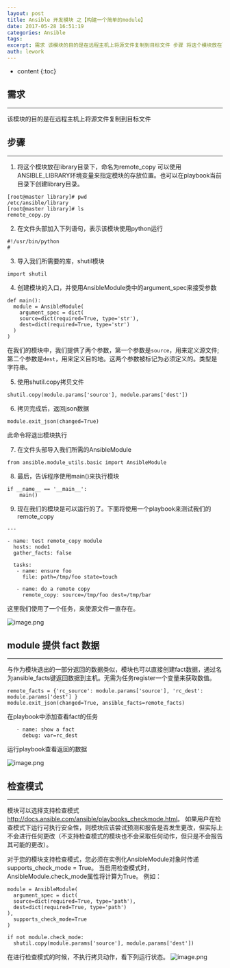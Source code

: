 ```yaml
---
layout: post
title: Ansible 开发模块 之【构建一个简单的module】
date: 2017-05-28 16:51:19
categories: Ansible
tags:
excerpt: 需求 该模块的目的是在远程主机上将源文件复制到目标文件 步骤 将这个模块放在library目录下，命名为remote_copy可以使用 ANSI...
auth: lework
---
```

* content
{:toc}

## 需求
---

该模块的目的是在远程主机上将源文件复制到目标文件

## 步骤
---

1. 将这个模块放在library目录下，命名为remote_copy
可以使用 ANSIBLE_LIBRARY环境变量来指定模块的存放位置。也可以在playbook当前目录下创建library目录。
```
[root@master library]# pwd
/etc/ansible/library
[root@master library]# ls
remote_copy.py
```
2. 在文件头部加入下列语句，表示该模块使用python运行
```
#!/usr/bin/python
#
```
3. 导入我们所需要的库，shutil模块
```
import shutil
```
4. 创建模块的入口，并使用AnsibleModule类中的argument_spec来接受参数
```
def main():
  module = AnsibleModule(
	argument_spec = dict(
	source=dict(required=True, type='str'),
	dest=dict(required=True, type='str')
  )
)
```
在我们的模块中，我们提供了两个参数，第一个参数是`source`，用来定义源文件;第二个参数是`dest`，用来定义目的地。这两个参数被标记为必须定义的。类型是字符串。

5. 使用shutil.copy拷贝文件
```
shutil.copy(module.params['source'], module.params['dest'])
```
6. 拷贝完成后，返回json数据
```
module.exit_json(changed=True)
```
此命令将退出模块执行

7. 在文件头部导入我们所需的AnsibleModule
```
from ansible.module_utils.basic import AnsibleModule
```
8. 最后，告诉程序使用main()来执行模块
```
if __name__ == '__main__':
	main()
```
9. 现在我们的模块是可以运行的了。下面将使用一个playbook来测试我们的remote_copy
```
---

- name: test remote_copy module
  hosts: node1
  gather_facts: false
  
  tasks:
   - name: ensure foo
	 file: path=/tmp/foo state=touch

   - name: do a remote copy
	 remote_copy: source=/tmp/foo dest=/tmp/bar
```
这里我们使用了一个任务，来使源文件一直存在。

![image.png](http://upload-images.jianshu.io/upload_images/3629406-5d0b77bcaef5ee6a.png?imageMogr2/auto-orient/strip%7CimageView2/2/w/1240)

## module 提供 fact 数据
---

与作为模块退出的一部分返回的数据类似，模块也可以直接创建fact数据，通过名为ansible_facts键返回数据到主机。无需为任务register一个变量来获取数值。
```
remote_facts = {'rc_source': module.params['source'], 'rc_dest': module.params['dest'] }
module.exit_json(changed=True, ansible_facts=remote_facts)
```
在playbook中添加查看fact的任务
```
   - name: show a fact
	 debug: var=rc_dest
```
运行playbook查看返回的数据

![image.png](http://upload-images.jianshu.io/upload_images/3629406-fd71b55d8a6b2644.png?imageMogr2/auto-orient/strip%7CimageView2/2/w/1240)

## 检查模式
---

模块可以选择支持检查模式<http://docs.ansible.com/ansible/playbooks_checkmode.html>。 如果用户在检查模式下运行可执行安全性，则模块应该尝试预测和报告是否发生更改，但实际上不会进行任何更改（不支持检查模式的模块也不会采取任何动作，但只是不会报告其可能的更改）。

对于您的模块支持检查模式，您必须在实例化AnsibleModule对象时传递supports_check_mode = True。 当启用检查模式时，AnsibleModule.check_mode属性将计算为True。 例如：
```
module = AnsibleModule(
  argument_spec = dict(
  source=dict(required=True, type='path'),
  dest=dict(required=True, type='path')
),
  supports_check_mode=True
)

if not module.check_mode:
  shutil.copy(module.params['source'], module.params['dest'])
```
在进行检查模式的时候，不执行拷贝动作，看下列运行状态。
![image.png](http://upload-images.jianshu.io/upload_images/3629406-64bb87858d4c8c28.png?imageMogr2/auto-orient/strip%7CimageView2/2/w/1240)
